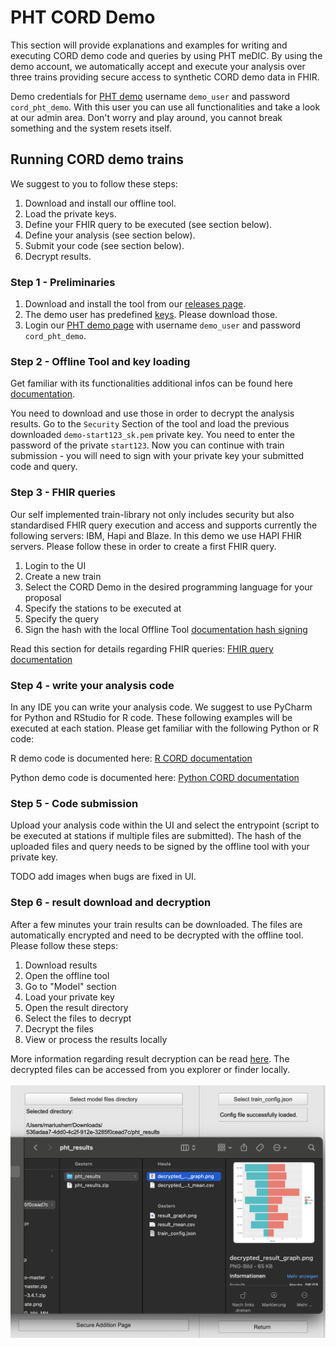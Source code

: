 # PHT CORD Demo
This section will provide explanations and examples for writing and executing CORD demo code and queries by using PHT meDIC.
By using the demo account, we automatically accept and execute your analysis over three trains providing secure access to synthetic 
CORD demo data in FHIR.

Demo credentials for [PHT demo](https://demo.personalhealthtrain.de) username ``demo_user`` and password ``cord_pht_demo``. With this user you can use all functionalities and
take a look at our admin area. Don't worry and play around, you cannot break something and the system resets itself.

## Running CORD demo trains
We suggest to you to follow these steps:

1. Download and install our offline tool.
2. Load the private keys.
3. Define your FHIR query to be executed (see section below).
4. Define your analysis (see section below).
5. Submit your code (see section below).
6. Decrypt results.


### Step 1 - Preliminaries
1. Download and install the tool from our [releases page](https://github.com/PHT-Medic/offline-tool/releases).
2. The demo user has predefined [keys](https://github.com/PHT-Medic/cord-pht-demo/tree/master/cord-demo-keys). Please download those.
3. Login our [PHT demo page](https://demo.personalhealthtrain.de) with username ``demo_user`` and password ``cord_pht_demo``.


### Step 2 - Offline Tool and key loading
 Get familiar with its functionalities additional infos can be found here
[documentation](https://pht-medic.github.io/documentation/offline_tool/).

You need to download and use those in order to decrypt the analysis results.
Go to the `Security` Section of the tool and load the previous downloaded `demo-start123_sk.pem` private key.
You need to enter the password of the private ``start123``. Now you can continue with train submission - you will need to sign
with your private key your submitted code and query.

### Step 3 - FHIR queries
Our self implemented train-library not only includes security but also standardised FHIR query execution and access and supports
currently the following servers: IBM, Hapi and Blaze. In this demo we use HAPI FHIR servers.
Please follow these in order to create a first FHIR query.

1. Login to the UI
2. Create a new train
3. Select the CORD Demo in the desired programming language for your proposal
4. Specify the stations to be executed at
5. Specify the query
6. Sign the hash with the local Offline Tool [documentation hash signing](https://pht-medic.github.io/documentation/offline_tool/#sign-hash)

Read this section for details regarding FHIR queries: [FHIR query documentation](https://pht-medic.github.io/documentation/cord_fhir/)

### Step 4 - write your analysis code
In any IDE you can write your analysis code. We suggest to use PyCharm for Python and RStudio for R code.
These following examples will be executed at each station. Please get familiar with the following Python or R code:

R demo code is documented here: [R CORD documentation](https://pht-medic.github.io/documentation/cord_r/)

Python demo code is documented here: [Python CORD documentation](https://pht-medic.github.io/documentation/cord_python/)


### Step 5 - Code submission
Upload your analysis code within the UI and select the entrypoint (script to be executed at stations if multiple files are submitted).
The hash of the uploaded files and query needs to be signed by the offline tool with your private key.

TODO add images when bugs are fixed in UI.

### Step 6 - result download and decryption
After a few minutes your train results can be downloaded. The files are automatically encrypted and need to be decrypted with the offline tool.
Please follow these steps:

1. Download results
2. Open the offline tool
3. Go to "Model" section
4. Load your private key
5. Open the result directory
6. Select the files to decrypt
7. Decrypt the files
8. View or process the results locally

More information regarding result decryption can be read [here](https://pht-medic.github.io/documentation/offline_tool/#decrypt-results).
The decrypted files can be accessed from you explorer or finder locally.
<br/><br/>
![Offline Tool decrypted files](../images/offline_tool_images/decrypted.png)
<br/><br/>